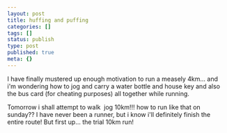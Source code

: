 ```yaml
---
layout: post
title: huffing and puffing
categories: []
tags: []
status: publish
type: post
published: true
meta: {}
---
```

I have finally mustered up enough motivation to run a measely 4km... and i'm wondering how to jog and carry a water bottle and house key and also the bus card (for cheating purposes) all together while running.

Tomorrow i shall attempt to walk  jog 10km!!! how to run like that on sunday?? I have never been a runner, but i know i'll definitely finish the entire route! But first up... the trial 10km run!

